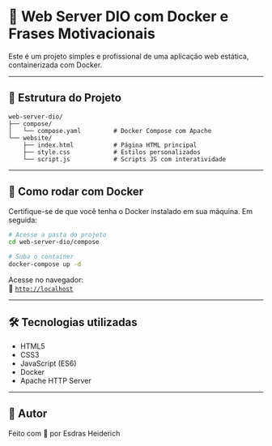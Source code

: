 
# 🚀 Web Server DIO com Docker e Frases Motivacionais

Este é um projeto simples e profissional de uma aplicação web estática, containerizada com Docker.

---

## 🧱 Estrutura do Projeto

```
web-server-dio/
├── compose/
│   └── compose.yaml         # Docker Compose com Apache
└── website/
    ├── index.html           # Página HTML principal
    ├── style.css            # Estilos personalizados
    └── script.js            # Scripts JS com interatividade
```

---

## 🐳 Como rodar com Docker

Certifique-se de que você tenha o Docker instalado em sua máquina. Em seguida:

```bash
# Acesse a pasta do projeto
cd web-server-dio/compose

# Suba o container
docker-compose up -d
```

Acesse no navegador:  
📍 [`http://localhost`](http://localhost)

---

## 🛠 Tecnologias utilizadas

- HTML5
- CSS3
- JavaScript (ES6)
- Docker
- Apache HTTP Server

---

## 📌 Autor

Feito com 💙 por Esdras Heiderich

